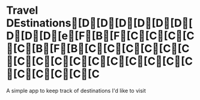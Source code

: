 # Travel DEstinations[D[D[D[D[D[D[D[D[D[e[F[B[F[C[C[C[C[C[B[F[B[C[C[C[C[C[C[C[C[C[C[C[C[C[C[C[C[C[C[C[C[C

A simple app to keep track of destinations I'd like to visit
